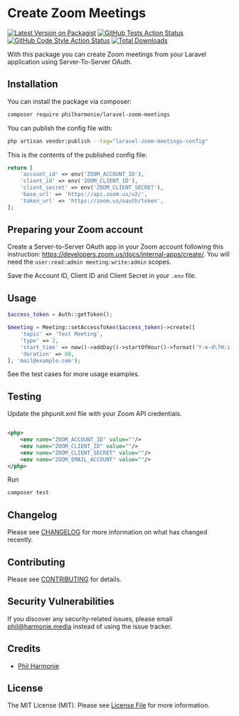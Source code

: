 # Create Zoom Meetings

[![Latest Version on Packagist](https://img.shields.io/packagist/v/philharmonie/laravel-zoom-meetings.svg?style=flat-square)](https://packagist.org/packages/philharmonie/laravel-zoom-meetings)
[![GitHub Tests Action Status](https://img.shields.io/github/actions/workflow/status/philharmonie/laravel-zoom-meetings/run-tests.yml?branch=main&label=tests&style=flat-square)](https://github.com/philharmonie/laravel-zoom-meetings/actions?query=workflow%3Arun-tests+branch%3Amain)
[![GitHub Code Style Action Status](https://img.shields.io/github/actions/workflow/status/philharmonie/laravel-zoom-meetings/fix-php-code-style-issues.yml?branch=main&label=code%20style&style=flat-square)](https://github.com/philharmonie/laravel-zoom-meetings/actions?query=workflow%3A"Fix+PHP+code+style+issues"+branch%3Amain)
[![Total Downloads](https://img.shields.io/packagist/dt/philharmonie/laravel-zoom-meetings.svg?style=flat-square)](https://packagist.org/packages/philharmonie/laravel-zoom-meetings)

With this package you can create Zoom meetings from your Laravel application using Server-To-Server OAuth.

## Installation

You can install the package via composer:

```bash
composer require philharmonie/laravel-zoom-meetings
```

You can publish the config file with:

```bash
php artisan vendor:publish --tag="laravel-zoom-meetings-config"
```

This is the contents of the published config file:

```php
return [
    'account_id' => env('ZOOM_ACCOUNT_ID'),
    'client_id' => env('ZOOM_CLIENT_ID'),
    'client_secret' => env('ZOOM_CLIENT_SECRET'),
    'base_url' => 'https://api.zoom.us/v2/',
    'token_url' => 'https://zoom.us/oauth/token',
];
```

## Preparing your Zoom account

Create a Server-to-Server OAuth app in your Zoom account following this
instruction: https://developers.zoom.us/docs/internal-apps/create/.
You will need the `user:read:admin meeting:write:admin` scopes.

Save the Account ID, Client ID and Client Secret in your `.env` file.

## Usage

```php
$access_token = Auth::getToken();

$meeting = Meeting::setAccessToken($access_token)->create([
    'topic' => 'Test Meeting',
    'type' => 2,
    'start_time' => now()->addDay()->startOfHour()->format('Y-m-d\TH:i:s'),
    'duration' => 60,
], 'mail@example.com');
```

See the test cases for more usage examples.

## Testing

Update the phpunit.xml file with your Zoom API credentials.

```xml

<php>
    <env name="ZOOM_ACCOUNT_ID" value=""/>
    <env name="ZOOM_CLIENT_ID" value=""/>
    <env name="ZOOM_CLIENT_SECRET" value=""/>
    <env name="ZOOM_EMAIL_ACCOUNT" value=""/>
</php>
```

Run

```bash
composer test
```

## Changelog

Please see [CHANGELOG](CHANGELOG.md) for more information on what has changed recently.

## Contributing

Please see [CONTRIBUTING](CONTRIBUTING.md) for details.

## Security Vulnerabilities

If you discover any security-related issues, please email phil@harmonie.media instead of using the issue tracker.

## Credits

- [Phil Harmonie](https://github.com/philharmonie)

## License

The MIT License (MIT). Please see [License File](LICENSE.md) for more information.
